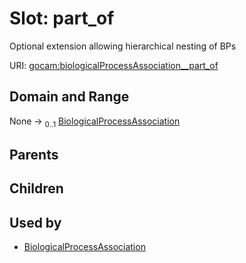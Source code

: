 
# Slot: part_of

Optional extension allowing hierarchical nesting of BPs

URI: [gocam:biologicalProcessAssociation__part_of](https://w3id.org/gocam/biologicalProcessAssociation__part_of)


## Domain and Range

None &#8594;  <sub>0..1</sub> [BiologicalProcessAssociation](BiologicalProcessAssociation.md)

## Parents


## Children


## Used by

 * [BiologicalProcessAssociation](BiologicalProcessAssociation.md)
